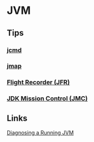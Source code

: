 # JVM

## Tips

### [jcmd](https://docs.oracle.com/en/java/javase/11/tools/jcmd.html#GUID-59153599-875E-447D-8D98-0078A5778F05)



### [jmap](https://docs.oracle.com/en/java/javase/11/tools/jmap.html#GUID-D2340719-82BA-4077-B0F3-2803269B7F41)


### [Flight Recorder (JFR)](https://docs.oracle.com/en/java/javase/11/troubleshoot/diagnostic-tools.html#GUID-D38849B6-61C7-4ED6-A395-EA4BC32A9FD6)


### [JDK Mission Control (JMC)](https://docs.oracle.com/en/java/javase/11/troubleshoot/diagnostic-tools.html#GUID-3FA1CF76-96FA-41A6-8F38-DC83171EE834)



## Links

[Diagnosing a Running JVM](https://www.baeldung.com/running-jvm-diagnose)
